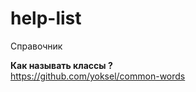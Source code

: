 # help-list
Справочник

<strong>Как называть классы ?</strong> <br>
https://github.com/yoksel/common-words <br>
